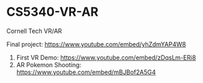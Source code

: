 # CS5340-VR-AR
Cornell Tech VR/AR

Final project: https://www.youtube.com/embed/yhZdmYAP4W8

1. First VR Demo: https://www.youtube.com/embed/zDqsLm-ERi8
2. AR Pokemon Shooting: https://www.youtube.com/embed/mBJBof2A5G4

